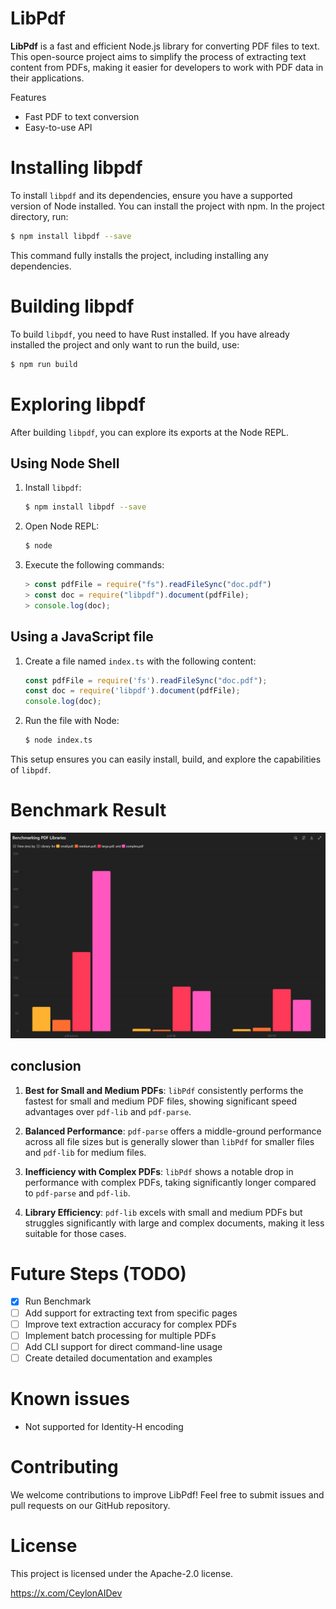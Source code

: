 # LibPdf

**LibPdf** is a fast and efficient Node.js library for converting PDF files to text. This open-source project aims to
simplify the process of extracting text content from PDFs, making it easier for developers to work with PDF data in
their applications.

Features

- Fast PDF to text conversion
- Easy-to-use API

# Installing libpdf

To install `libpdf` and its dependencies, ensure you have a supported version of Node installed. You can install the
project with npm. In the project directory, run:

```bash
$ npm install libpdf --save
```

This command fully installs the project, including installing any dependencies.

# Building libpdf

To build `libpdf`, you need to have Rust installed. If you have already installed the project and only want to run the
build, use:

```bash
$ npm run build
```

# Exploring libpdf

After building `libpdf`, you can explore its exports at the Node REPL.

## Using Node Shell

1. Install `libpdf`:
   ```bash
   $ npm install libpdf --save
   ```

2. Open Node REPL:
   ```bash
   $ node
   ```

3. Execute the following commands:
   ```javascript
   > const pdfFile = require("fs").readFileSync("doc.pdf")
   > const doc = require("libpdf").document(pdfFile);
   > console.log(doc);
   ```

## Using a JavaScript file

1. Create a file named `index.ts` with the following content:

   ```javascript
   const pdfFile = require('fs').readFileSync("doc.pdf");
   const doc = require('libpdf').document(pdfFile);
   console.log(doc);
   ```

2. Run the file with Node:

   ```bash
   $ node index.ts
   ```

This setup ensures you can easily install, build, and explore the capabilities of `libpdf`.

# Benchmark Result

![Benchmarking PDF Libraries.png](./benchmark/BenchmarkingV0.2.0.png)

## conclusion

1. **Best for Small and Medium PDFs**: `libPdf` consistently performs the fastest for small and medium PDF files,
   showing significant speed advantages over `pdf-lib` and `pdf-parse`.

2. **Balanced Performance**: `pdf-parse` offers a middle-ground performance across all file sizes but is generally
   slower than `libPdf` for smaller files and `pdf-lib` for medium files.

3. **Inefficiency with Complex PDFs**: `libPdf` shows a notable drop in performance with complex PDFs, taking
   significantly longer compared to `pdf-parse` and `pdf-lib`.

4. **Library Efficiency**: `pdf-lib` excels with small and medium PDFs but struggles significantly with large and
   complex documents, making it less suitable for those cases.

# Future Steps (TODO)

- [x] Run Benchmark
- [ ] Add support for extracting text from specific pages
- [ ] Improve text extraction accuracy for complex PDFs
- [ ] Implement batch processing for multiple PDFs
- [ ] Add CLI support for direct command-line usage
- [ ] Create detailed documentation and examples

# Known issues

- Not supported for Identity-H encoding

# Contributing

We welcome contributions to improve LibPdf! Feel free to submit issues and pull requests on our GitHub repository.

# License

This project is licensed under the Apache-2.0 license.

https://x.com/CeylonAIDev